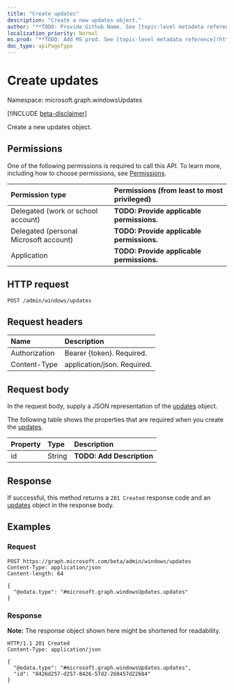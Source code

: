 ```yaml
---
title: "Create updates"
description: "Create a new updates object."
author: "**TODO: Provide Github Name. See [topic-level metadata reference](https://msgo.azurewebsites.net/add/document/guidelines/metadata.html#topic-level-metadata)**"
localization_priority: Normal
ms.prod: "**TODO: Add MS prod. See [topic-level metadata reference](https://msgo.azurewebsites.net/add/document/guidelines/metadata.html#topic-level-metadata)**"
doc_type: apiPageType
---
```


# Create updates
Namespace: microsoft.graph.windowsUpdates

[!INCLUDE [beta-disclaimer](../../includes/beta-disclaimer.md)]

Create a new updates object.

## Permissions
One of the following permissions is required to call this API. To learn more, including how to choose permissions, see [Permissions](/graph/permissions-reference).

|Permission type|Permissions (from least to most privileged)|
|:---|:---|
|Delegated (work or school account)|**TODO: Provide applicable permissions.**|
|Delegated (personal Microsoft account)|**TODO: Provide applicable permissions.**|
|Application|**TODO: Provide applicable permissions.**|

## HTTP request

<!-- {
  "blockType": "ignored"
}
-->
``` http
POST /admin/windows/updates
```

## Request headers
|Name|Description|
|:---|:---|
|Authorization|Bearer {token}. Required.|
|Content-Type|application/json. Required.|

## Request body
In the request body, supply a JSON representation of the [updates](../resources/windowsupdates-updates.md) object.

The following table shows the properties that are required when you create the [updates](../resources/windowsupdates-updates.md).

|Property|Type|Description|
|:---|:---|:---|
|id|String|**TODO: Add Description**|



## Response

If successful, this method returns a `201 Created` response code and an [updates](../resources/windowsupdates-updates.md) object in the response body.

## Examples

### Request
<!-- {
  "blockType": "request",
  "name": "create_updates_from_"
}
-->
``` http
POST https://graph.microsoft.com/beta/admin/windows/updates
Content-Type: application/json
Content-length: 64

{
  "@odata.type": "#microsoft.graph.windowsUpdates.updates"
}
```


### Response
**Note:** The response object shown here might be shortened for readability.
<!-- {
  "blockType": "response",
  "truncated": true,
  "@odata.type": "microsoft.graph.windowsUpdates.updates"
}
-->
``` http
HTTP/1.1 201 Created
Content-Type: application/json

{
  "@odata.type": "#microsoft.graph.windowsUpdates.updates",
  "id": "8426d257-d257-8426-57d2-268457d22684"
}
```

